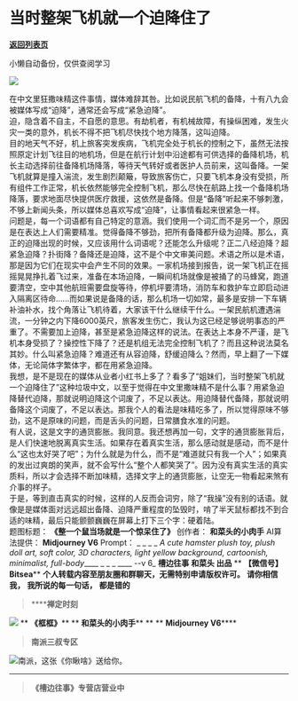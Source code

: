 # 当时整架飞机就一个迫降住了

[**返回列表页**](/gzh/槽边往事)

小懒自动备份，仅供查阅学习

![](https://mmbiz.qpic.cn/mmbiz_jpg/Ia6gU9JNtkqeLpewMicgoEHdTb2xRhicrYQ8w7ibTa7OicbpNKABfaWsmhwls6picWPkK0crtpGfNZib8LgibIhhekZKg/640?wx_fmt=jpeg&from;=appmsg)

在中文里狂撒味精这件事情，媒体难辞其咎。比如说民航飞机的备降，十有八九会被媒体写成“迫降”，通常还会写成“紧急迫降”。  
迫，隐含着不自主，不自愿的意思。有劫机者，有机械故障，有操纵困难，发生火灾一类的意外，机长不得不把飞机尽快找个地方降落，这叫迫降。  
目的地天气不好，机上旅客突发疾病，飞机完全处于机长的控制之下，虽然无法按照原定计划飞往目的地机场，但是在航行计划中沿途都有可供选择的备降机场，机长主动选择前往备降机场降落，等待天气转好或者医护人员前来，这叫备降。一架飞机就算是撞入湍流，发生剧烈颠簸，导致旅客伤亡，只要飞机本身没有受损，所有组件工作正常，机长依然能够完全控制飞机，那么尽快在航路上找一个备降机场降落，要求地面尽快提供医疗救援，这依然是备降。但是“备降”听起来不够刺激，不够上新闻头条，所以媒体总喜欢写成“迫降”，让事情看起来很紧急一样。  
问题是，每一个词语都有自己特定的意涵。我们使用一个词汇而不是另一个，原因是在表达上人们需要精准。觉得备降不够劲，把所有备降都升级为迫降。那么，真正的迫降出现的时候，又应该用什么词语呢？还能怎么升级呢？正二八经迫降？超紧急迫降？扑街降？备降还是迫降，这不是个中文审美问题。术语之所以是术语，那是因为它们在现实中会产生不同的效果。一家机场接到报告，说一架飞机正在摇摇晃晃挣扎着飞过来，准备在本场迫降，一瞬间机场就像是被捅了的马蜂窝，跑道要清空，空中其他航班需要盘旋等待，停机坪要清场，消防车和救护车立即启动进入隔离区待命......而如果说是备降的话，那么机场一切如常，最多是安排一下车辆补油补水，找个角落让飞机待着，大家该干什么继续干什么。一架民航机遭遇湍流，一分钟之内下降6000英尺，旅客发生伤亡，我认为这已经足够说明事态的严重了。不需要加上迫降，甚至是紧急迫降这样的说法。在表达上本身不严谨，是飞机本身受损了？操控性下降了？还是机组无法完全控制飞机了？而且这种说法莫名其妙。什么叫紧急迫降？难道还有从容迫降，舒缓迫降么？然而，早上翻了一下媒体，无论简体字繁体字，都在用紧急迫降。  
我想，是不是现在的媒体从业者小红书上多了？看多了“姐妹们，当时整架飞机就一个迫降住了”这种垃圾中文，以至于觉得在中文里撒味精不是什么事？用紧急迫降替代迫降，那就说明迫降这个词废了，不足以表达。用迫降替代备降，那就说明备降这个词废了，不足以表达。那我个人的看法是味精吃多了，所以觉得原味不够劲，这不是原味的问题，而是舌头的问题，日常膳食水准的问题。  
有人说，这是文字的通货膨胀。我同意。我还想再加一句，文字的通货膨胀背后，是人们快速地脱离真实生活。如果存在着真实生活，那么感动就是感动，而不是什么“这也太好哭了吧”；为什么就是为什么，而不是“难道就只有我一个人”；如果真的发出过爽朗的笑声，就不会写什么“整个人都笑哭了”。因为没有真实生活的真实质料，所以才会选择不断加味精，选择文字上的通货膨胀，让空无一物看起来煞有介事的样子。  
于是，等到直击真实的时候，这样的人反而会词穷，除了“我操”没有别的话语。就像是是媒体面对远远超出备降、迫降严重程度的坠毁时，啃了半天鼠标都找不到合适的味精，最后只能颤颤巍巍在屏幕上打下三个字：硬着陆。  
题图标题： **《整一个鼠当场就是一个惊呆住了》** 创作者： **和菜头的小肉手** AI算法提供： **Midjourney V6** Prompt：
_ _ _ _ _A cute hamster plush toy, plush doll art, soft color, 3D characters,
light yellow background, cartoonish, minimalist, full-body_____ _ _ _ ____
\--v 6_ **槽边往事** **和菜头 出品** ** **【微信号】** **Bitsea****
**个人转载内容至朋友圈和群聊天，无需特别申请版权许可。** **请你相信我，** **我所说的每一句话，** **都是错的**

>  ******禅定时刻**

![](https://mmbiz.qpic.cn/mmbiz_jpg/Ia6gU9JNtkqeLpewMicgoEHdTb2xRhicrYtADPg30zDXpv5fFic77rAwpl6XPJ6xh1GED7ZROhW6KGrObc594gD5Q/640?wx_fmt=jpeg&from;=appmsg)
** **《框框》**** ** **和菜头的小肉手**** ** ** **Midjourney V6******

>  **南派三叔专区**

![](https://mmbiz.qpic.cn/mmbiz_jpg/Ia6gU9JNtkqeLpewMicgoEHdTb2xRhicrYt572ruFic78wvVYlR2ohefqlHghQBaQFakRp74oiasicc9cibfGvqiaeXrw/640?wx_fmt=jpeg&from;=appmsg)南派，这张《你瞅啥》送给你。
****

>  **《槽边往事》专营店营业中**

  

